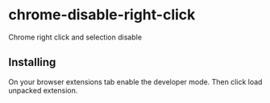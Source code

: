 # chrome-disable-right-click
Chrome right click and selection disable

Installing
--------------

On your browser extensions tab enable the developer mode. Then click load unpacked extension.